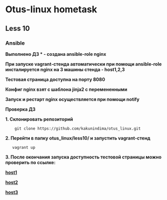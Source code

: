 # Otus-linux hometask
## Less 10
### Ansible

__Выполнено ДЗ * - создана ansible-role nginx__

__При запуске vagrant-стенда автоматически при помощи ansible-role инсталируется nginx на 3 машины стенда - host1,2,3__

__Тестовая страница доступна на порту 8080__

__Конфиг nginx взят с шаблона jinja2 с перемененными__

__Запуск и рестарт nginx осуществляется при помощи notify__

__Проверка ДЗ__

__1. Склонировать репозиторий__

```
    git clone https://github.com/kakunindima/otus_linux.git
```

__2. Перейти в папку otus_linux/less10/ и запустить vagrant-стенд__

```
   vagrant up
```

__3. После окончания запуска доступность тестовой страницы можно проверить по ссылке:__

__[host1](http:192.168.11.101:8080)__

__[host2](http:192.168.11.102:8080)__

__[host3](http:192.168.11.103:8080)__